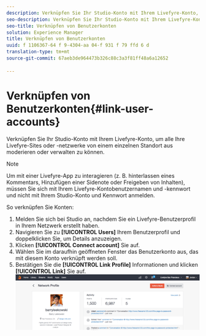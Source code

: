 ```yaml
---
description: Verknüpfen Sie Ihr Studio-Konto mit Ihrem Livefyre-Konto, um alle Ihre Livefyre-Sites oder -netzwerke von einem einzelnen Standort aus moderieren oder verwalten zu können.
seo-description: Verknüpfen Sie Ihr Studio-Konto mit Ihrem Livefyre-Konto, um alle Ihre Livefyre-Sites oder -netzwerke von einem einzelnen Standort aus moderieren oder verwalten zu können.
seo-title: Verknüpfen von Benutzerkonten
solution: Experience Manager
title: Verknüpfen von Benutzerkonten
uuid: f 1106367-64 f 9-4304-aa 04-f 931 f 79 ffd 6 d
translation-type: tm+mt
source-git-commit: 67aeb3de964473b326c88c3a3f81ff48a6a12652

---
```



# Verknüpfen von Benutzerkonten{#link-user-accounts}

Verknüpfen Sie Ihr Studio-Konto mit Ihrem Livefyre-Konto, um alle Ihre Livefyre-Sites oder -netzwerke von einem einzelnen Standort aus moderieren oder verwalten zu können.

>[!NOTE]
>
>Um mit einer Livefyre-App zu interagieren (z. B. hinterlassen eines Kommentars, Hinzufügen einer Sidenote oder Freigeben von Inhalten), müssen Sie sich mit Ihrem Livefyre-Kontobenutzernamen und -kennwort und nicht mit Ihrem Studio-Konto und Kennwort anmelden.

So verknüpfen Sie Konten:

1. Melden Sie sich bei Studio an, nachdem Sie ein Livefyre-Benutzerprofil in Ihrem Netzwerk erstellt haben.
1. Navigieren Sie zu **[!UICONTROL Users]** Ihrem Benutzerprofil und doppelklicken Sie, um Details anzuzeigen.
1. Klicken **[!UICONTROL Connect account]** Sie auf.
1. Wählen Sie im daraufhin geöffneten Fenster das Benutzerkonto aus, das mit diesem Konto verknüpft werden soll.
1. Bestätigen Sie die **[!UICONTROL Link Profile]** Informationen und klicken **[!UICONTROL Link]** Sie auf. ![](assets/UsersConnectAccount-1024x311.png)

